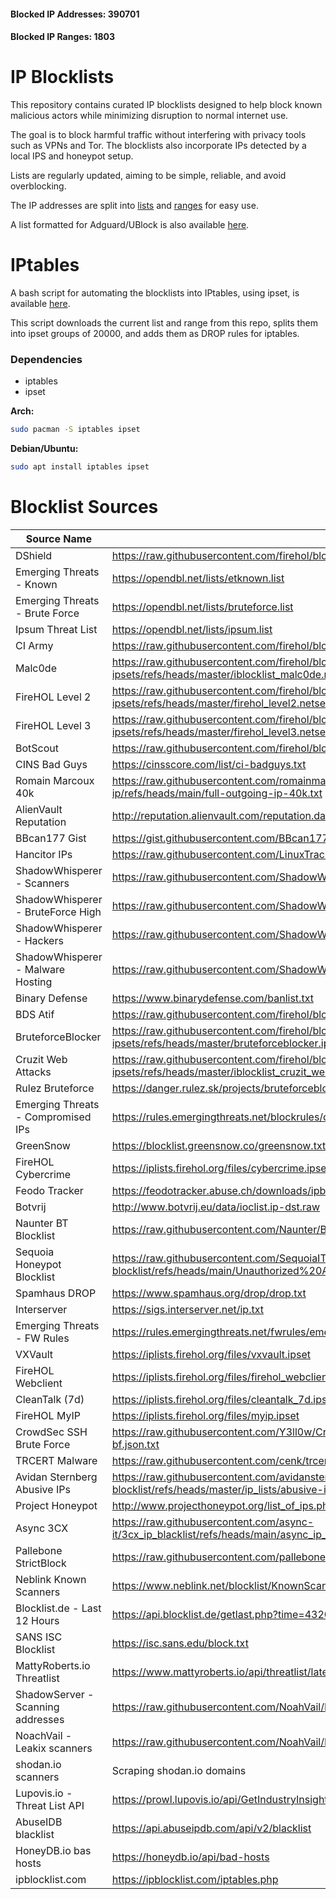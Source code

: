#### Blocked IP Addresses: 390701
#### Blocked IP Ranges: 1803

# IP Blocklists

This repository contains curated IP blocklists designed to help block known malicious actors while minimizing disruption to normal internet use.

The goal is to block harmful traffic without interfering with privacy tools such as VPNs and Tor. The blocklists also incorporate IPs detected by a local IPS and honeypot setup.

Lists are regularly updated, aiming to be simple, reliable, and avoid overblocking.

The IP addresses are split into [lists](https://github.com/gazpitchy92/ip-blocklist/tree/main/list) and [ranges](https://github.com/gazpitchy92/ip-blocklist/tree/main/range) for easy use.

A list formatted for Adguard/UBlock is also available [here](https://github.com/gazpitchy92/ip-blocklist/blob/main/list/ublock_adguard_blacklist.txt). 

# IPtables

A bash script for automating the blocklists into IPtables, using ipset, is available [here](https://github.com/gazpitchy92/ip-blocklist/blob/main/iptables/sh).

This script downloads the current list and range from this repo, splits them into ipset groups of 20000, and adds them as DROP rules for iptables.

### Dependencies

- iptables
- ipset

**Arch:**

```bash
sudo pacman -S iptables ipset
```

**Debian/Ubuntu:**

```bash
sudo apt install iptables ipset
```

# Blocklist Sources

| Source Name                       | URL |
|-----------------------------------|-----|
| DShield                           | https://raw.githubusercontent.com/firehol/blocklist-ipsets/refs/heads/master/dshield.netset |
| Emerging Threats - Known          | https://opendbl.net/lists/etknown.list |
| Emerging Threats - Brute Force    | https://opendbl.net/lists/bruteforce.list |
| Ipsum Threat List                 | https://opendbl.net/lists/ipsum.list |
| CI Army                           | https://raw.githubusercontent.com/firehol/blocklist-ipsets/refs/heads/master/ciarmy.ipset |
| Malc0de                           | https://raw.githubusercontent.com/firehol/blocklist-ipsets/refs/heads/master/iblocklist_malc0de.netset |
| FireHOL Level 2                   | https://raw.githubusercontent.com/firehol/blocklist-ipsets/refs/heads/master/firehol_level2.netset |
| FireHOL Level 3                   | https://raw.githubusercontent.com/firehol/blocklist-ipsets/refs/heads/master/firehol_level3.netset |
| BotScout                          | https://raw.githubusercontent.com/firehol/blocklist-ipsets/refs/heads/master/botscout.ipset |
| CINS Bad Guys                     | https://cinsscore.com/list/ci-badguys.txt |
| Romain Marcoux 40k                | https://raw.githubusercontent.com/romainmarcoux/malicious-outgoing-ip/refs/heads/main/full-outgoing-ip-40k.txt |
| AlienVault Reputation             | http://reputation.alienvault.com/reputation.data |
| BBcan177 Gist                     | https://gist.githubusercontent.com/BBcan177/bf29d47ea04391cb3eb0/raw/ |
| Hancitor IPs                      | https://raw.githubusercontent.com/LinuxTracker/Blocklists/master/HancitorIPs.txt |
| ShadowWhisperer - Scanners        | https://raw.githubusercontent.com/ShadowWhisperer/IPs/refs/heads/master/Other/Scanners |
| ShadowWhisperer - BruteForce High | https://raw.githubusercontent.com/ShadowWhisperer/IPs/refs/heads/master/BruteForce/High |
| ShadowWhisperer - Hackers         | https://raw.githubusercontent.com/ShadowWhisperer/IPs/refs/heads/master/Malware/Hackers |
| ShadowWhisperer - Malware Hosting | https://raw.githubusercontent.com/ShadowWhisperer/IPs/refs/heads/master/Malware/Hosting |
| Binary Defense                    | https://www.binarydefense.com/banlist.txt |
| BDS Atif                          | https://raw.githubusercontent.com/firehol/blocklist-ipsets/refs/heads/master/bds_atif.ipset |
| BruteforceBlocker                 | https://raw.githubusercontent.com/firehol/blocklist-ipsets/refs/heads/master/bruteforceblocker.ipset |
| Cruzit Web Attacks                | https://raw.githubusercontent.com/firehol/blocklist-ipsets/refs/heads/master/iblocklist_cruzit_web_attacks.netset |
| Rulez Bruteforce                  | https://danger.rulez.sk/projects/bruteforceblocker/blist.php |
| Emerging Threats - Compromised IPs| https://rules.emergingthreats.net/blockrules/compromised-ips.txt |
| GreenSnow                         | https://blocklist.greensnow.co/greensnow.txt |
| FireHOL Cybercrime                | https://iplists.firehol.org/files/cybercrime.ipset |
| Feodo Tracker                     | https://feodotracker.abuse.ch/downloads/ipblocklist_aggressive.txt |
| Botvrij                           | http://www.botvrij.eu/data/ioclist.ip-dst.raw |
| Naunter BT Blocklist              | https://raw.githubusercontent.com/Naunter/BT_BlockLists/refs/heads/master/list_1.txt |
| Sequoia Honeypot Blocklist        | https://raw.githubusercontent.com/SequoiaIT-Devs/honeypot-blocklist/refs/heads/main/Unauthorized%20Access%20Blocklist |
| Spamhaus DROP                     | https://www.spamhaus.org/drop/drop.txt |
| Interserver                       | https://sigs.interserver.net/ip.txt |
| Emerging Threats - FW Rules       | https://rules.emergingthreats.net/fwrules/emerging-Block-IPs.txt |
| VXVault                           | https://iplists.firehol.org/files/vxvault.ipset |
| FireHOL Webclient                 | https://iplists.firehol.org/files/firehol_webclient.netset |
| CleanTalk (7d)                    | https://iplists.firehol.org/files/cleantalk_7d.ipset |
| FireHOL MyIP                      | https://iplists.firehol.org/files/myip.ipset |
| CrowdSec SSH Brute Force          | https://raw.githubusercontent.com/Y3ll0w/CrowdSec-CAPI-Decisions/refs/heads/main/ssh-bf.json.txt |
| TRCERT Malware                    | https://raw.githubusercontent.com/cenk/trcert-malware/refs/heads/main/trcert-ips.txt |
| Avidan Sternberg Abusive IPs      | https://raw.githubusercontent.com/avidansternberg/project-blocklist/refs/heads/master/ip_lists/abusive-ips.v4.csv |
| Project Honeypot                  | http://www.projecthoneypot.org/list_of_ips.php?rss=1 |
| Async 3CX                         | https://raw.githubusercontent.com/async-it/3cx_ip_blacklist/refs/heads/main/async_ip_blacklist.json |
| Pallebone StrictBlock             | https://raw.githubusercontent.com/pallebone/StrictBlockPAllebone/master/BlockIP.txt |
| Neblink Known Scanners            | https://www.neblink.net/blocklist/KnownScanners.txt |
| Blocklist.de - Last 12 Hours      | https://api.blocklist.de/getlast.php?time=43200 |
| SANS ISC Blocklist                | https://isc.sans.edu/block.txt |
| MattyRoberts.io Threatlist        | https://www.mattyroberts.io/api/threatlist/latest |
| ShadowServer - Scanning addresses | https://raw.githubusercontent.com/NoahVail/BadIPs/refs/heads/main/shadowserver.txt |
| NoachVail - Leakix scanners       | https://raw.githubusercontent.com/NoahVail/BadIPs/refs/heads/main/leakix.txt |
| shodan.io scanners                | Scraping shodan.io domains |
| Lupovis.io - Threat List API      | https://prowl.lupovis.io/api/GetIndustryInsights |
| AbuseIDB blacklist                | https://api.abuseipdb.com/api/v2/blacklist |
| HoneyDB.io bas hosts              | https://honeydb.io/api/bad-hosts |
| ipblocklist.com                   | https://ipblocklist.com/iptables.php |
